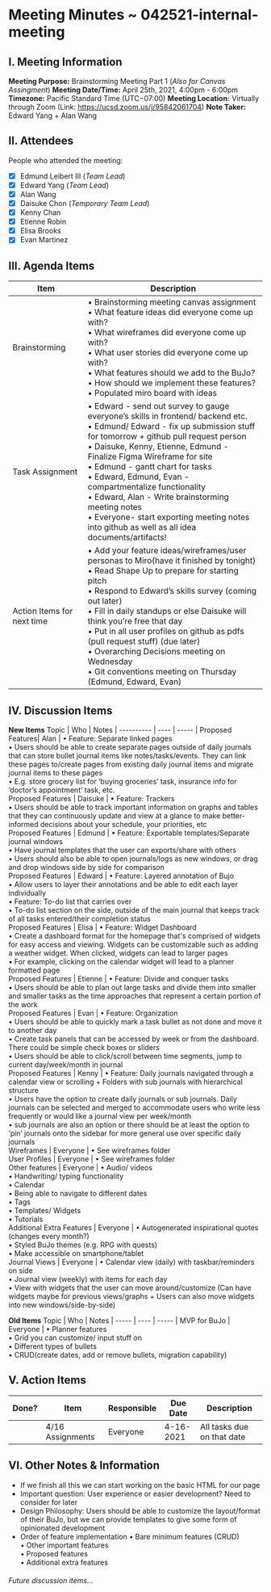 # Meeting Minutes ~ 042521-internal-meeting
## I. Meeting Information
**Meeting Purpose:** Brainstorming Meeting Part 1 (*Also for Canvas Assingment*)
**Meeting Date/Time:** April 25th, 2021, 4:00pm - 6:00pm
**Timezone:** Pacific Standard Time (UTC−07:00)
**Meeting Location:** Virtually through Zoom (Link: https://ucsd.zoom.us/j/95842061704)
**Note Taker:** Edward Yang + Alan Wang

## II. Attendees
People who attended the meeting:
- [x] Edmund Leibert III (*Team Lead*)
- [x] Edward Yang (*Team Lead*)
- [x] Alan Wang
- [x] Daisuke Chon (*Temporary Team Lead*)
- [x] Kenny Chan
- [x] Etienne Robin
- [x] Elisa Brooks
- [x] Evan Martinez

## III. Agenda Items

Item | Description
---- | ----
Brainstorming | • Brainstorming meeting canvas assignment<br> • What feature ideas did everyone come up with?<br> • What wireframes did everyone come up with?<br> • What user stories did everyone come up with?<br> • What features should we add to the BuJo?<br> • How should we implement these features?<br> •  Populated miro board with ideas<br>
Task Assignment | • Edward - send out survey to gauge everyone’s skills in frontend/ backend etc. <br> • Edmund/ Edward - fix up submission stuff for tomorrow + github pull request person <br> • Daisuke, Kenny, Etienne, Edmund - Finalize Figma Wireframe for site <br> • Edmund - gantt chart for tasks <br> • Edward, Edmund, Evan - compartmentalize functionality <br> • Edward, Alan -  Write brainstorming meeting notes <br> • Everyone- start exporting meeting notes into github as well as all idea documents/artifacts! <br>
Action Items for next time | • Add your feature ideas/wireframes/user personas to Miro(have it finished by tonight) <br> • Read Shape Up to prepare for starting pitch <br> • Respond to Edward’s skills survey (coming out later) <br> • Fill in daily standups or else Daisuke will think you’re free that day  <br> • Put in all user profiles on github as pdfs (pull request stuff) (due later) <br> • Overarching Decisions meeting on Wednesday <br> • Git conventions meeting on Thursday (Edmund, Edward, Evan) <br>


## IV. Discussion Items

**New Items**
Topic | Who  | Notes |
---------- | ---- | ----- |
Proposed Features| Alan | • Feature: Separate linked pages  <br> • Users should be able to create separate pages outside of daily journals that can store bullet journal items like notes/tasks/events. They can link these pages to/create pages from existing daily journal items and migrate journal items to these pages <br> • E.g. store grocery list for ‘buying groceries’ task, insurance info for ‘doctor’s appointment’ task, etc. <br>
Proposed Features | Daisuke | • Feature: Trackers  <br> • Users should be able to track important information on graphs and tables that they can continuously update and view at a glance to make better-informed decisions about your schedule, your priorities, etc <br>
Proposed Features | Edmund | • Feature: Exportable templates/Separate journal windows <br> • Have journal templates that the user can exports/share with others <br> • Users should also be able to open journals/logs as new windows, or drag and drop windows side by side for comparison <br>
Proposed Features | Edward | • Feature: Layered annotation of Bujo <br> • Allow users to layer their annotations and be able to edit each layer individually <br> • Feature: To-do list that carries over <br> • To-do list section on the side, outside of the main journal that keeps track of all tasks entered/their completion status <br>
Proposed Features | Elisa | • Feature: Widget Dashboard <br> • Create a dashboard format for the homepage that's comprised of widgets for easy access and viewing. Widgets can be customizable such as adding a weather widget. When clicked, widgets can lead to larger pages <br> • For example, clicking on the calendar widget will lead to a planner formatted page <br>
Proposed Features | Etienne | • Feature: Divide and conquer tasks <br> • Users should be able to plan out large tasks and divide them into smaller and smaller tasks as the time approaches that represent a certain portion of the work <br>
Proposed Features | Evan | • Feature: Organization <br> • Users should be able to quickly mark a task bullet as not done and move it to another day <br> • Create task panels that can be accessed by week or from the dashboard. There could be simple check boxes or sliders <br> • Users should be able to click/scroll between time segments, jump to current day/week/month in journal <br>
Proposed Features | Kenny | • Feature: Daily journals navigated through a calendar view or scrolling + Folders with sub journals with hierarchical structure <br> • Users have the option to create daily journals or sub journals. Daily journals can be selected and merged to accommodate users who write less frequently or would like a journal view per week/month <br> • sub journals are also an option or there should be at least the option to ‘pin’ journals onto the sidebar for more general use over specific daily journals <br>
Wireframes | Everyone | • See wireframes folder <br>
User Profiles | Everyone | • See wireframes folder <br>
Other features | Everyone | • Audio/ videos  <br> • Handwriting/ typing functionality <br> • Calendar  <br> • Being able to navigate to different dates  <br> • Tags  <br> • Templates/ Widgets  <br> • Tutorials  <br>
Additional Extra Features | Everyone | • Autogenerated inspirational quotes (changes every month?)  <br> • Styled BuJo themes (e.g. RPG with quests)  <br> • Make accessible on smartphone/tablet  <br>
Journal Views | Everyone | • Calendar view (daily) with taskbar/reminders on side <br> • Journal view (weekly) with items for each day  <br> • View with widgets that the  user can move around/customize  (Can have widgets maybe for previous views/graphs + Users can also move widgets into new windows/side-by-side) <br>

**Old Items**
Topic | Who  | Notes |
----- | ---- | ----- |
MVP for BuJo | Everyone | • Planner features  <br> • Grid you can customize/ input stuff on <br> • Different types of bullets  <br> • CRUD(create dates, add or remove bullets, migration capability) <br>


## V. Action Items
| Done? | Item | Responsible  | Due Date  | Description  |
| ----- | ---- | ------------ | --------- | --------- |
|    | 4/16 Assignments | Everyone          | 4-16-2021  | All tasks due on that date |

## VI. Other Notes & Information
- If we finish all this we can start working on the basic HTML for our page
- Important question: User experience or easier development? Need to consider for later
- Design Philosophy: Users should be able to customize the layout/format of their BuJo, but we can provide templates to give some form of opinionated development
- Order of feature implementation
• Bare minimum features (CRUD) <br>
• Other important features <br>
• Proposed features <br>
• Additional extra features <br>

###### Future discussion items...

